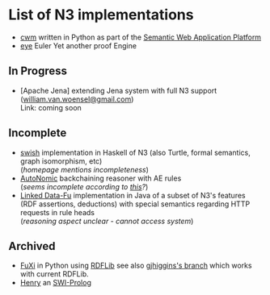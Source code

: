 List of N3 implementations
==========================

* [cwm](https://www.w3.org/2000/10/swap/doc/cwm.html) written in Python
  as part of the [Semantic Web Application Platform](https://www.w3.org/2000/10/swap/) 
* [eye](https://github.com/josd/eye) Euler Yet another proof Engine

## In Progress
* [Apache Jena] extending Jena system with full N3 support (william.van.woensel@gmail.com)  
Link: coming soon

## Incomplete
* [swish](http://hackage.haskell.org/package/swish) implementation in Haskell of N3 (also Turtle,
  formal semantics, graph isomorphism, etc)  
  (_homepage mentions incompleteness_)
* [AutoNomic](https://github.com/koo5/AutoNomic-pyco) backchaining reasoner with AE rules  
(_seems incomplete according to [this](https://github.com/koo5/n3-dev-testcases/tree/509f6bc84fea55422ed3c93f26cd1b097d602a3d)?_)
* [Linked Data-Fu](http://linked-data-fu.github.io/) implementation in Java of a subset of N3's features (RDF assertions, deductions) with special semantics regarding HTTP requests in rule heads  
(_reasoning aspect unclear - cannot access system_)

## Archived

* [FuXi](https://github.com/RDFLib/FuXi) in Python using [RDFLib](https://github.com/RDFLib/rdflib)
  see also [gjhiggins's branch](https://github.com/gjhiggins/FuXi) which works with current RDFLib.
* [Henry](https://github.com/moustaki/henry) an [SWI-Prolog](http://swi-prolog.org/)
